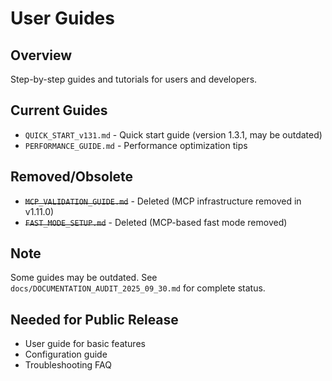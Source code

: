 # User Guides

## Overview
Step-by-step guides and tutorials for users and developers.

## Current Guides

- `QUICK_START_v131.md` - Quick start guide (version 1.3.1, may be outdated)
- `PERFORMANCE_GUIDE.md` - Performance optimization tips

## Removed/Obsolete

- ~~`MCP_VALIDATION_GUIDE.md`~~ - Deleted (MCP infrastructure removed in v1.11.0)
- ~~`FAST_MODE_SETUP.md`~~ - Deleted (MCP-based fast mode removed)

## Note
Some guides may be outdated. See `docs/DOCUMENTATION_AUDIT_2025_09_30.md` for complete status.

## Needed for Public Release
- User guide for basic features
- Configuration guide
- Troubleshooting FAQ